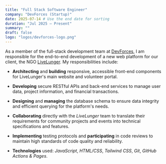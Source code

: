 ```yaml
---
title: "Full Stack Software Engineer"
company: "DevForces (Startup)"
date: 2025-07-14 # Use the end date for sorting
duration: "Jul 2025 — Present"
summary: ""
draft: false
logo: "logos/devforces-logo.png"
---
```


As a member of the full-stack development team at [DevForces](https://devforces.io/), I am responsible for the end-to-end development of a new web platform for our client, the NGO [LiveLunger](https://www.instagram.com/livelunger/). My responsibilities include:

- **Architecting** and **building** responsive, accessible front-end components for LiveLunger's main website and volunteer portal.

- **Developing** secure RESTful APIs and back-end services to manage user data, project information, and financial transactions.

- **Designing** and **managing** the database schema to ensure data integrity and efficient querying for the platform's needs.

- **Collaborating** directly with the *LiveLunger* team to translate their requirements for community projects and events into technical specifications and features.

- **Implementing** testing protocols and **participating** in code reviews to maintain high standards of code quality and reliability.

- **Technologies** used: *JavaScript*, *HTML/CSS*, *Tailwind CSS*, *Git*, *GitHub Actions & Pages*.
